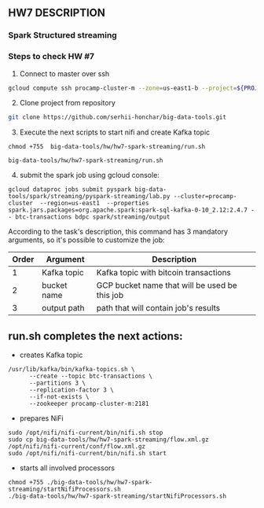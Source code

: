 ## HW7 DESCRIPTION

### Spark Structured streaming 

### Steps to check HW #7
1) Connect to master over ssh
``` sh
gcloud compute ssh procamp-cluster-m --zone=us-east1-b --project=${PROJECT_ID}
```

2) Clone project from repository
```sh
git clone https://github.com/serhii-honchar/big-data-tools.git
```
3) Execute the next scripts to start nifi and create Kafka topic
```   
chmod +755  big-data-tools/hw/hw7-spark-streaming/run.sh
    
big-data-tools/hw/hw7-spark-streaming/run.sh
```

4) submit the spark job using gcloud console:
```
gcloud dataproc jobs submit pyspark big-data-tools/spark/streaming/pyspark-streaming/lab.py --cluster=procamp-cluster  --region=us-east1  --properties  spark.jars.packages=org.apache.spark:spark-sql-kafka-0-10_2.12:2.4.7 -- btc-transactions bdpc spark/streaming/output
```

According to the task's description, this command has 3 mandatory arguments, so it's possible to customize the job:

 Order |Argument           | Description  
-------|-------------------|-----------------------------------------------
 1     |Kafka topic        | Kafka topic with bitcoin transactions 
 2     |bucket name        | GCP bucket name that will be used be this job            
 3     |output path        | path that will contain job's results            






## run.sh completes the next actions:

- creates Kafka topic
```
/usr/lib/kafka/bin/kafka-topics.sh \
      --create --topic btc-transactions \
      --partitions 3 \
      --replication-factor 3 \
      --if-not-exists \
      --zookeeper procamp-cluster-m:2181
```
- prepares NiFi 
```
sudo /opt/nifi/nifi-current/bin/nifi.sh stop
sudo cp big-data-tools/hw/hw7-spark-streaming/flow.xml.gz /opt/nifi/nifi-current/conf/flow.xml.gz
sudo /opt/nifi/nifi-current/bin/nifi.sh start
```

- starts all involved processors
```
chmod +755 ./big-data-tools/hw/hw7-spark-streaming/startNifiProcessors.sh
./big-data-tools/hw/hw7-spark-streaming/startNifiProcessors.sh
```